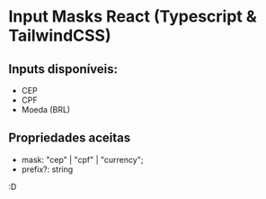 # Input Masks React (Typescript & TailwindCSS)

###

## Inputs disponíveis:
- CEP
- CPF
- Moeda (BRL)

## Propriedades aceitas
- mask: "cep" | "cpf" | "currency";
- prefix?: string

:D
